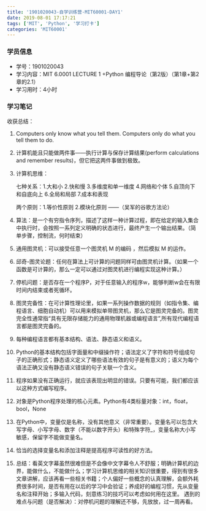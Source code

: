 ```yaml
---
title: '1901020043-自学训练营-MIT60001-DAY1'
date: 2019-08-01 17:17:21
tags: ['MIT', 'Python', '学习打卡']
categories: 'MIT60001'
---
```


### 学员信息

- 学号：1901020043
- 学习内容：MIT 6.0001 LECTURE 1 +Python 编程导论（第2版）（第1章+第2章的2.1）
- 学习用时：4小时

### 学习笔记

收获总结：

1. Computers only know what you tell them. Computers only do what you tell them to do. 

2. 计算机能且只能做两件事——执行计算与保存计算结果(perform calculations and remember results)，但它把这两件事做到极致。

3. 计算机思维：

   七种关系：1.大和小 2.快和慢 3.多维度和单一维度 4.网络和个体 5.自顶向下和自底向上 6.全局和局部 7.成本和表现 

   两个原则：1.等价性原则 2.模块化原则 ——（吴军的谷歌方法论）

4. 算法：是一个有穷指令序列，描述了这样一种计算过程，即在给定的输入集合中执行时，会按照一系列定义明确的状态进行，最终产生一个输出结果。（简单步骤，控制流，何时结束）

5. 通用图灵机：可以接受任意一个图灵机 M 的编码<M> ，然后模拟 M 的运作。

6. 邱奇-图灵论题：任何在算法上可计算的问题同样可由图灵机计算。（如果一个函数是可计算的，那么一定可以通过对图灵机进行编程实现这种计算。）

7. 停机问题：是否存在一个程序P，对于任意输入的程序w，能够判断w会在有限时间内结束或者死循环。

8. 图灵完备性：在可计算性理论里，如果一系列操作数据的规则（如指令集、编程语言、细胞自动机）可以用来模拟单带图灵机，那么它是图灵完备的。图灵完全性通常指“具有无限存储能力的通用物理机器或编程语言”,所有现代编程语言都是图灵完备的。

9. 每种编程语言都有基本结构、语法、静态语义和语义。

10. Python的基本结构包括字面量和中缀操作符；语法定义了字符和符号组成句子的正确形式；静态语义定义了哪些语法有效的句子是有意义的；语义为每个语法正确又没有静态语义错误的句子关联一个含义。

11. 程序如果没有正确运行，就应该表现出明显的错误。只要有可能，我们都应该以这种方式编写程序。

12. 对象是Python程序处理的核心元素。Python有4类标量对象：int，float，bool，None

13. 在Python中，变量仅是名称，没有其他意义（非常重要）。变量名可以包含大写字母、小写字母、数字（不能以数字开头）和特殊字符_，变量名称大小写敏感，保留字不能做变量名。
14. 恰当的选择变量名和添加注释是提高程序可读性的好方法。
15. 总结：看英文字幕虽然很难但是不会像中文字幕令人不舒服；明确计算机的边界，能做什么，不能做什么；学习计算机思维的相关知识很重要，得到有很多文章讲解，应该再看一些相关书籍；个人偏好一些概念的认真理解，会额外耗费很多时间，是否有用在以后的学习中会验证；养成好的编程习惯，先从变量名和注释开始；多输入代码，刻意练习的技巧可以考虑如何用在这里。
遇到的难点与问题（是否解决）：对停机问题的理解还不够，先放放，过一周再看。
